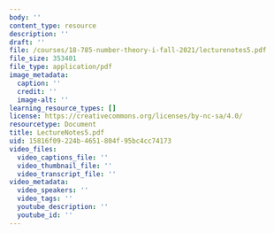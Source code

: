 ```yaml
---
body: ''
content_type: resource
description: ''
draft: ''
file: /courses/18-785-number-theory-i-fall-2021/lecturenotes5.pdf
file_size: 353401
file_type: application/pdf
image_metadata:
  caption: ''
  credit: ''
  image-alt: ''
learning_resource_types: []
license: https://creativecommons.org/licenses/by-nc-sa/4.0/
resourcetype: Document
title: LectureNotes5.pdf
uid: 15816f09-224b-4651-804f-95bc4cc74173
video_files:
  video_captions_file: ''
  video_thumbnail_file: ''
  video_transcript_file: ''
video_metadata:
  video_speakers: ''
  video_tags: ''
  youtube_description: ''
  youtube_id: ''
---
```

